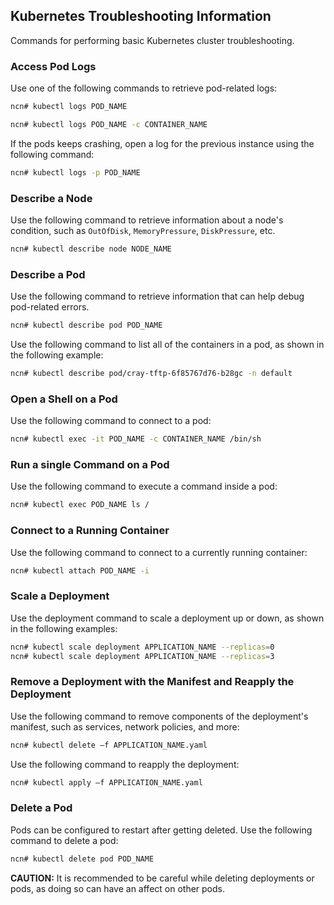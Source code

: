 ## Kubernetes Troubleshooting Information

Commands for performing basic Kubernetes cluster troubleshooting.

### Access Pod Logs

Use one of the following commands to retrieve pod-related logs:

```bash
ncn# kubectl logs POD_NAME
```

```bash
ncn# kubectl logs POD_NAME -c CONTAINER_NAME
```

If the pods keeps crashing, open a log for the previous instance using the following command:

```bash
ncn# kubectl logs -p POD_NAME
```

### Describe a Node

Use the following command to retrieve information about a node's condition, such as `OutOfDisk`, `MemoryPressure`, `DiskPressure`, etc.

```bash
ncn# kubectl describe node NODE_NAME
```

### Describe a Pod

Use the following command to retrieve information that can help debug pod-related errors.

```bash
ncn# kubectl describe pod POD_NAME
```

Use the following command to list all of the containers in a pod, as shown in the following example:

```bash
ncn# kubectl describe pod/cray-tftp-6f85767d76-b28gc -n default
```

### Open a Shell on a Pod

Use the following command to connect to a pod:

```bash
ncn# kubectl exec -it POD_NAME -c CONTAINER_NAME /bin/sh
```

### Run a single Command on a Pod

Use the following command to execute a command inside a pod:

```bash
ncn# kubectl exec POD_NAME ls /
```

### Connect to a Running Container

Use the following command to connect to a currently running container:

```bash
ncn# kubectl attach POD_NAME -i
```

### Scale a Deployment

Use the deployment command to scale a deployment up or down, as shown in the following examples:

```bash
ncn# kubectl scale deployment APPLICATION_NAME --replicas=0
ncn# kubectl scale deployment APPLICATION_NAME --replicas=3
```

### Remove a Deployment with the Manifest and Reapply the Deployment

Use the following command to remove components of the deployment's manifest, such as services, network policies, and more:

```bash
ncn# kubectl delete –f APPLICATION_NAME.yaml
```

Use the following command to reapply the deployment:

```bash
ncn# kubectl apply –f APPLICATION_NAME.yaml
```

### Delete a Pod

Pods can be configured to restart after getting deleted. Use the following command to delete a pod:

```bash
ncn# kubectl delete pod POD_NAME
```

**CAUTION:** It is recommended to be careful while deleting deployments or pods, as doing so can have an affect on other pods.




